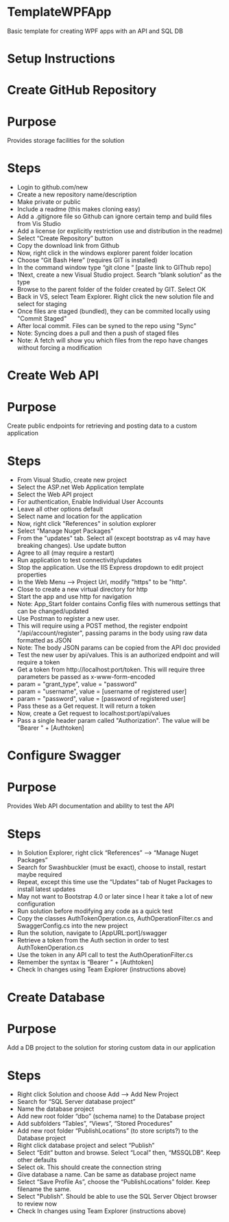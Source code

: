 # TemplateWPFApp
Basic template for creating WPF apps with an API and SQL DB

# Setup Instructions

# Create GitHub Repository
# Purpose
Provides storage facilities for the solution
# Steps
* Login to github.com/new
* Create a new repository name/description
* Make private or public
* Include a readme (this makes cloning easy)
* Add a .gitignore file so Github can ignore certain temp and build files from Vis Studio
* Add a license (or explicitly restriction use and distribution in the readme)
* Select “Create Repository” button
* Copy the download link from Github
* Now, right click in the windows explorer parent folder location
* Choose “Git Bash Here” (requires GIT is installed)
* In the command window type “git clone “ [paste link to GIThub repo]
* 1Next, create a new Visual Studio project. Search “blank solution” as the type
* Browse to the parent folder of the folder created by GIT. Select OK
* Back in VS, select Team Explorer. Right click the new solution file and select for staging
* Once files are staged (bundled), they can be commited locally using "Commit Staged"
* After local commit. Files can be syned to the repo using "Sync"
* Note: Syncing does a pull and then a push of staged files
* Note: A fetch will show you which files from the repo have changes without forcing a modification

# Create Web API
# Purpose
Create public endpoints for retrieving and posting data to a custom application
# Steps
* From Visual Studio, create new project
* Select the ASP.net Web Application template
* Select the Web API project
* For authentication, Enable Individual User Accounts
* Leave all other options default
* Select name and location for the application
* Now, right click "References" in solution explorer
* Select "Manage Nuget Packages"
* From the "updates" tab. Select all (except bootstrap as v4 may have breaking changes). Use update button
* Agree to all (may require a restart)
* Run application to test connectivity/updates
* Stop the application. Use the IIS Express dropdown to edit project properties
* In the Web Menu --> Project Url, modify "https" to be "http". 
* Close to create a new virtual directory for http
* Start the app and use http for navigation
* Note: App_Start folder contains Config files with numerous settings that can be changed/updated
* Use Postman to register a new user. 
* This will require using a POST method, the register endpoint "/api/account/register", passing params in the body using raw data formatted as JSON
* Note: The body JSON params can be copied from the API doc provided
* Test the new user by api/values. This is an authorized endpoint and will require a token
* Get a token from http://localhost:port/token. This will require three parameters be passed as x-www-form-encoded
* param = "grant_type", value = "password"
* param = "username", value = [username of registered user]
* param = "password", value = [password of registered user]
* Pass these as a Get request. It will return a token
* Now, create a Get request to localhost:port/api/values
* Pass a single header param called "Authorization". The value will be "Bearer " + [Authtoken]

# Configure Swagger
# Purpose
Provides Web API documentation and ability to test the API
# Steps
* In Solution Explorer, right click “References” --> “Manage Nuget Packages”
* Search for Swashbuckler (must be exact), choose to install, restart maybe required
* Repeat, except this time use the “Updates” tab of Nuget Packages to install latest updates
* May not want to Bootstrap 4.0 or later since I hear it take a lot of new configuration
* Run solution before modifying any code as a quick test
* Copy the classes AuthTokenOperation.cs, AuthOperationFilter.cs and SwaggerConfig.cs into the new project
* Run the solution, navigate to [AppURL:port]/swagger
* Retrieve a token from the Auth section in order to test AuthTokenOperation.cs
* Use the token in any API call to test the AuthOperationFilter.cs 
* Remember the syntax is “Bearer ” + [Authtoken] 
* Check In changes using Team Explorer (instructions above)

# Create Database
# Purpose
Add a DB project to the solution for storing custom data in our application
# Steps
* Right click Solution and choose Add --> Add New Project
* Search for “SQL Server database project”
* Name the database project
* Add new root folder “dbo” (schema name) to the Database project
* Add subfolders “Tables”, “Views”, “Stored Procedures”
* Add new root folder “PublishLocations” (to store scripts?) to the Database project
* Right click database project and select “Publish”
* Select “Edit” button and browse. Select “Local” then, “MSSQLDB”. Keep other defaults
* Select ok. This should create the connection string
* Give database a name. Can be same as database project name
* Select “Save Profile As”, choose the “PublishLocations” folder. Keep filename the same.
* Select "Publish". Should be able to use the SQL Server Object browser to review now
* Check In changes using Team Explorer (instructions above)


